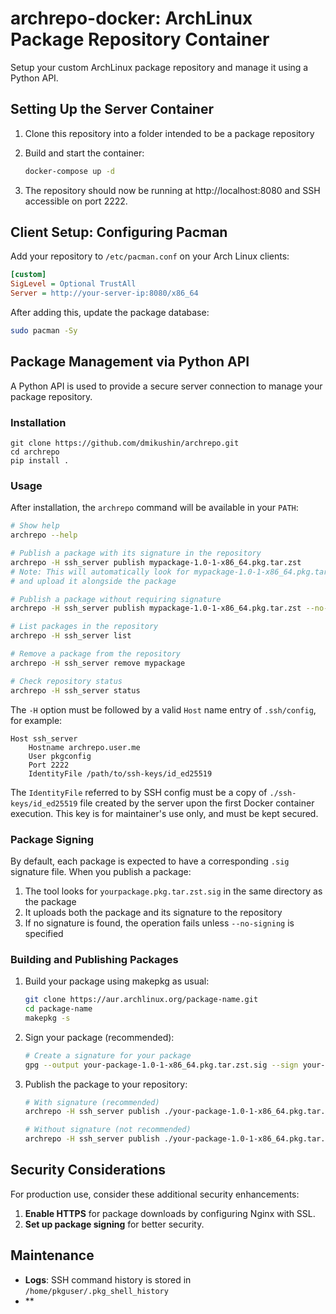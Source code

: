 # archrepo-docker: ArchLinux Package Repository Container

Setup your custom ArchLinux package repository and manage it using a Python API.


## Setting Up the Server Container

1. Clone this repository into a folder intended to be a package repository

2. Build and start the container:

   ```bash
   docker-compose up -d
   ```

3. The repository should now be running at http://localhost:8080 and SSH accessible on port 2222.


## Client Setup: Configuring Pacman

Add your repository to `/etc/pacman.conf` on your Arch Linux clients:

```ini
[custom]
SigLevel = Optional TrustAll
Server = http://your-server-ip:8080/x86_64
```

After adding this, update the package database:

```bash
sudo pacman -Sy
```


## Package Management via Python API

A Python API is used to provide a secure server connection to manage your package repository.

### Installation

```
git clone https://github.com/dmikushin/archrepo.git
cd archrepo
pip install .
```

### Usage

After installation, the `archrepo` command will be available in your `PATH`:

```bash
# Show help
archrepo --help

# Publish a package with its signature in the repository
archrepo -H ssh_server publish mypackage-1.0-1-x86_64.pkg.tar.zst
# Note: This will automatically look for mypackage-1.0-1-x86_64.pkg.tar.zst.sig
# and upload it alongside the package

# Publish a package without requiring signature
archrepo -H ssh_server publish mypackage-1.0-1-x86_64.pkg.tar.zst --no-signing

# List packages in the repository
archrepo -H ssh_server list

# Remove a package from the repository
archrepo -H ssh_server remove mypackage

# Check repository status
archrepo -H ssh_server status
```

The `-H` option must be followed by a valid `Host` name entry of `.ssh/config`, for example:

```
Host ssh_server
    Hostname archrepo.user.me
    User pkgconfig
    Port 2222
    IdentityFile /path/to/ssh-keys/id_ed25519
```

The `IdentityFile` referred to by SSH config must be a copy of `./ssh-keys/id_ed25519` file created by the server upon the first Docker container execution. This key is for maintainer's use only, and must be kept secured.

### Package Signing

By default, each package is expected to have a corresponding `.sig` signature file. When you publish a package:

1. The tool looks for `yourpackage.pkg.tar.zst.sig` in the same directory as the package
2. It uploads both the package and its signature to the repository
3. If no signature is found, the operation fails unless `--no-signing` is specified

### Building and Publishing Packages

1. Build your package using makepkg as usual:

   ```bash
   git clone https://aur.archlinux.org/package-name.git
   cd package-name
   makepkg -s
   ```

2. Sign your package (recommended):

   ```bash
   # Create a signature for your package
   gpg --output your-package-1.0-1-x86_64.pkg.tar.zst.sig --sign your-package-1.0-1-x86_64.pkg.tar.zst
   ```

3. Publish the package to your repository:

   ```bash
   # With signature (recommended)
   archrepo -H ssh_server publish ./your-package-1.0-1-x86_64.pkg.tar.zst
   
   # Without signature (not recommended)
   archrepo -H ssh_server publish ./your-package-1.0-1-x86_64.pkg.tar.zst --no-signing
   ```


## Security Considerations

For production use, consider these additional security enhancements:

1. **Enable HTTPS** for package downloads by configuring Nginx with SSL.
2. **Set up package signing** for better security.


## Maintenance

- **Logs**: SSH command history is stored in `/home/pkguser/.pkg_shell_history`
- **
